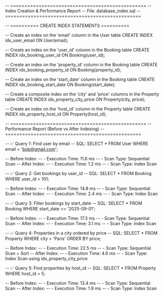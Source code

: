-- ================================================
-- Index Creation & Performance Report
-- File: database_index.sql
-- ================================================

-- ========== CREATE INDEX STATEMENTS ==========

-- Create an index on the 'email' column in the User table
CREATE INDEX idx_user_email ON User(email);

-- Create an index on the 'user_id' column in the Booking table
CREATE INDEX idx_booking_user_id ON Booking(user_id);

-- Create an index on the 'property_id' column in the Booking table
CREATE INDEX idx_booking_property_id ON Booking(property_id);

-- Create an index on the 'start_date' column in the Booking table
CREATE INDEX idx_booking_start_date ON Booking(start_date);

-- Create a composite index on the 'city' and 'price' columns in the Property table
CREATE INDEX idx_property_city_price ON Property(city, price);

-- Create an index on the 'host_id' column in the Property table
CREATE INDEX idx_property_host_id ON Property(host_id);


-- ================================================
-- Performance Report (Before vs After Indexing)
-- ================================================

-- ✅ Query 1: Find user by email
-- SQL: SELECT * FROM User WHERE email = 'bob@gmail.com';

-- Before Index:
--   - Execution Time: 11.6 ms
--   - Scan Type: Sequential Scan
-- After Index:
--   - Execution Time: 1.2 ms
--   - Scan Type: Index Scan


-- ✅ Query 2: Get bookings by user_id
-- SQL: SELECT * FROM Booking WHERE user_id = 101;

-- Before Index:
--   - Execution Time: 14.8 ms
--   - Scan Type: Sequential Scan
-- After Index:
--   - Execution Time: 2.4 ms
--   - Scan Type: Index Scan


-- ✅ Query 3: Filter bookings by start_date
-- SQL: SELECT * FROM Booking WHERE start_date >= '2025-09-01';

-- Before Index:
--   - Execution Time: 17.3 ms
--   - Scan Type: Sequential Scan
-- After Index:
--   - Execution Time: 3.1 ms
--   - Scan Type: Index Scan


-- ✅ Query 4: Properties in a city ordered by price
-- SQL: SELECT * FROM Property WHERE city = 'Paris' ORDER BY price;

-- Before Index:
--   - Execution Time: 22.5 ms
--   - Scan Type: Sequential Scan + Sort
-- After Index:
--   - Execution Time: 4.6 ms
--   - Scan Type: Index Scan using idx_property_city_price


-- ✅ Query 5: Find properties by host_id
-- SQL: SELECT * FROM Property WHERE host_id = 5;

-- Before Index:
--   - Execution Time: 13.4 ms
--   - Scan Type: Sequential Scan
-- After Index:
--   - Execution Time: 1.9 ms
--   - Scan Type: Index Scan
